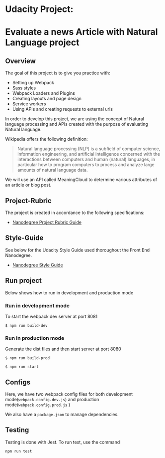 # Udacity Project:
# Evaluate a news Article with Natural Language project

## Overview
The goal of this project is to give you practice with:
- Setting up Webpack
- Sass styles
- Webpack Loaders and Plugins
- Creating layouts and page design
- Service workers
- Using APIs and creating requests to external urls

In order to develop this project, we are using the concept of Natural language processing and APIs created with the purpose of evaluating Natural language.

Wikipedia offers the following definition:

> Natural language processing (NLP) is a subfield of computer science, information engineering, and artificial intelligence
concerned with the interactions between computers and human (natural) languages, in particular how to program computers to
process and analyze large amounts of natural language data.

We will use an API called MeaningCloud to determine various attributes of an article or blog post.

## Project-Rubric

The project is created in accordance to the following specifications:

* [Nanodegree Project Rubric Guide](https://review.udacity.com/#!/rubrics/2668/view)

## Style-Guide

See below for the Udacity Style Guide used thoroughout the Front End Nanodegree.

* [Nanodegree Style Guide](http://udacity.github.io/frontend-nanodegree-styleguide/)

## Run project

Below shows how to run in development and production mode

### Run in development mode

To start the webpack dev server at port 8081

`$ npm run build-dev`

### Run in production mode

Generate the dist files and then start server at port 8080

`$ npm run build-prod`

`$ npm run start`

## Configs

Here, we have two webpack config files for both development mode(`webpack.config.dev.js`) and production mode(`webpack.config.prod.js` )

We also have a `package.json` to manage dependencies.

## Testing

Testing is done with Jest. To run test, use the command

`npm run test`
